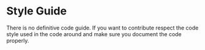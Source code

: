 # Style Guide

There is no definitive code guide. If you want to contribute respect the code style used in the code around and make sure you document the code properly. 